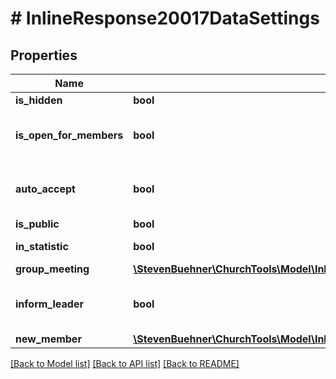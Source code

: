 # # InlineResponse20017DataSettings

## Properties

Name | Type | Description | Notes
------------ | ------------- | ------------- | -------------
**is_hidden** | **bool** |  | [optional]
**is_open_for_members** | **bool** | Indicator if people can apply for participation. | [optional]
**auto_accept** | **bool** | Indicator if applications are accepted automatically. | [optional]
**is_public** | **bool** |  | [optional]
**in_statistic** | **bool** | Show in statistics. | [optional]
**group_meeting** | [**\StevenBuehner\ChurchTools\Model\InlineResponse20017DataSettingsGroupMeeting**](InlineResponse20017DataSettingsGroupMeeting.md) |  | [optional]
**inform_leader** | **bool** | Inform leader via e-mail about changes. | [optional]
**new_member** | [**\StevenBuehner\ChurchTools\Model\InlineResponse20017DataSettingsNewMember**](InlineResponse20017DataSettingsNewMember.md) |  | [optional]

[[Back to Model list]](../../README.md#models) [[Back to API list]](../../README.md#endpoints) [[Back to README]](../../README.md)
